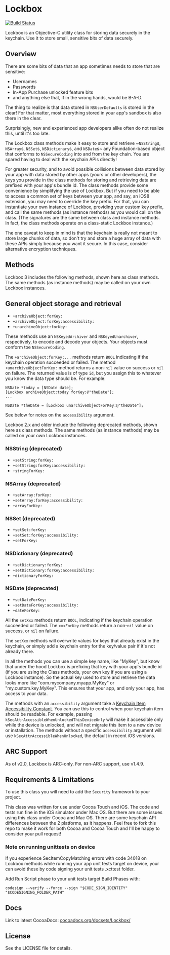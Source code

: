 # Lockbox

[![Build Status](https://travis-ci.org/granoff/Lockbox.png)](https://travis-ci.org/granoff/Lockbox)

Lockbox is an Objective-C utility class for storing data securely in the keychain. Use it to store small, sensitive bits of data securely.

## Overview

There are some bits of data that an app sometimes needs to store that are sensitive:

+ Usernames
+ Passwords
+ In-App Purchase unlocked feature bits
+ and anything else that, if in the wrong hands, would be B-A-D.

The thing to realize is that data stored in `NSUserDefaults` is stored in the clear! For that matter, most everything stored in your app's sandbox is also there in the clear.

Surprisingly, new and experienced app developers alike often do not realize this, until it's too late.

The Lockbox class methods make it easy to store and retrieve ~`NSString`s, `NSArray`s, `NSSet`s, `NSDictionary`s, and `NSDate`s~ any Foundation-based object that conforms to `NSSecureCoding` into and from the key chain. You are spared having to deal with the keychain APIs directly!

For greater security, and to avoid possible collisions between data stored by your app with data stored by other apps (yours or other developers), the keys you provide in the class methods for storing and retrieving data are prefixed with your app's bundle id. The class methods provide some convenience by simplifying the use of Lockbox. But if you need to be able to access a common set of keys between your app, and say, an iOS8 extension, you may need to override the key prefix. For that, you can instantiate your own instance of Lockbox, providing your custom key prefix, and call the same methods (as instance methods) as you would call on the class. (The signatures are the same between class and instance methods. In fact, the class methods operate on a class-static Lockbox instance.)

The one caveat to keep in mind is that the keychain is really not meant to store large chunks of data, so don't try and store a huge array of data with these APIs simply because you want it secure. In this case, consider alternative encryption techniques.

## Methods

Lockbox 3 includes the following methods, shown here as class methods. The same methods (as instance methods) may be called on your own Lockbox instances.

## General object storage and retrieval

+ `+archiveObject:forKey:`
+ `+archiveObject:forKey:accessibility:`
+ `+unarchiveObject:forKey:`

These methods use an `NSKeyedArchiver` and `NSKeyedUnarchiver`, respectively, to encode and decode your objects. Your objects must conform toe `NSSecureCoding`.

The `+archiveObject:forKey:...` methods return `BOOL` indicating if the keychain operation succeeded or failed. The method `+unarchiveObjectForKey:` method returns a non-`nil` value on success or `nil` on failure. The returned value is of type `id`, but you assign this to whatever you know the data type should be. For example:

```
NSDate *today = [NSDate date];
[Lockbox archiveObject:today forKey:@"theDate"];
...

NSDate *theDate = [Lockbox unarchiveObjectForKey:@"theDate"];
```

See below for notes on the `accessibility` argument.

Lockbox 2.x and older include the following deprecated methods, shown here as class methods. The same methods (as instance methods) may be called on your own Lockbox instances.

### NSString (deprecated)

+ `+setString:forKey:`
+ `+setString:forKey:accessibility:`
+ `+stringForKey:`

### NSArray (deprecated)

+ `+setArray:forKey:`
+ `+setArray:forKey:accessibility:`
+ `+arrayForKey:`

### NSSet (deprecated)

+ `+setSet:forKey:`
+ `+setSet:forKey:accessibility:`
+ `+setForKey:`

### NSDictionary (deprecated)

+ `+setDictionary:forKey:`
+ `+setDictionary:forKey:accessibility:`
+ `+dictionaryForKey:`

### NSDate (deprecated)

+ `+setDateForKey:`
+ `+setDateForKey:accessibility:`
+ `+dateForKey:`

All the `setXxx` methods return `BOOL`, indicating if the keychain operation succeeded or failed. The `xxxForKey` methods return a non-`nil` value on success, or `nil` on failure.

The `setXxx` methods will overwrite values for keys that already exist in the keychain, or simply add a keychain entry for the key/value pair if it's not already there.

In all the methods you can use a simple key name, like "MyKey", but know that under the hood Lockbox is prefixing that key with your app's bundle id (if you are using the Class methods, your own key if you are using a Lockbox instance). So the actual key used to store and retrieve the data looks more like "com.mycompany.myapp.MyKey" or "my.custom.key.MyKey". This ensures that your app, and only your app, has access to your data.

The methods with an `accessibility` argument take a [Keychain Item
Accessibility
Constant](http://developer.apple.com/library/ios/#DOCUMENTATION/Security/Reference/keychainservices/Reference/reference.html#//apple_ref/doc/uid/TP30000898-CH4g-SW318). You
can use this to control when your keychain item should be readable. For
example, passing `kSecAttrAccessibleWhenUnlockedThisDeviceOnly` will make
it accessible only while the device is unlocked, and will not migrate this
item to a new device or installation. The methods without a specific
`accessibility` argument will use `kSecAttrAccessibleWhenUnlocked`, the default in recent iOS versions.

## ARC Support

As of v2.0, Lockbox is ARC-only. For non-ARC support, use v1.4.9.


## Requirements & Limitations

To use this class you will need to add the `Security` framework to your project.

This class was written for use under Cocoa Touch and iOS. The code and tests run fine in the iOS simulator under Mac OS. But there are some issues using this class under Cocoa and Mac OS. There are some keychain API differences between the 2 platforms, as it happens. Feel free to fork this repo to make it work for both Cocoa and Cocoa Touch and I'll be happy to consider your pull request!

### Note on running unittests on device
If you experience SecItemCopyMatching errors with code 34018 on Lockbox methods while running your app unit tests target on device, your can avoid these by code signing your unit tests .xcttest folder. 

Add Run Script phase to your unit tests target Build Phases with:

`codesign --verify --force --sign "$CODE_SIGN_IDENTITY" "$CODESIGNING_FOLDER_PATH"`


## Docs
Link to latest CocoaDocs: [cocoadocs.org/docsets/Lockbox/](http://cocoadocs.org/docsets/Lockbox/)  

## License

See the LICENSE file for details.
